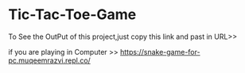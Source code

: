 # Tic-Tac-Toe-Game
To See the OutPut of this project,just copy this link and past in URL>>

if you are playing in Computer >> https://snake-game-for-pc.muqeemrazvi.repl.co/
